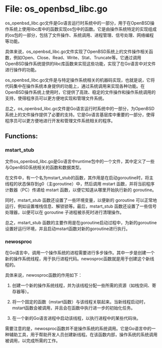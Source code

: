 # File: os_openbsd_libc.go

os_openbsd_libc.go文件是Go语言运行时系统中的一部分，用于在OpenBSD操作系统上使用libc库中的函数实现os包中的函数。它是由操作系统特定的实现组成的os包的一部分，包括了文件操作、系统调用、进程管理、信号处理、网络编程等功能。

具体来说，os_openbsd_libc.go文件实现了OpenBSD系统上的文件操作相关函数，例如Open、Close、Read、Write、Stat、Truncate等。它通过调用OpenBSD操作系统提供的libc库函数来实现这些功能，实现了在Go语言中对文件进行操作的功能。

os_openbsd_libc.go文件是与特定操作系统相关的机器码实现，也就是说，它将代码集中在操作系统本身提供的功能上，通过系统调用来实现各种功能。在OpenBSD操作系统上使用时，它提供了高效、稳定的文件操作和操作系统调用的支持，使得程序员可以更方便地实现和管理文件系统。

总之，os_openbsd_libc.go文件是Go语言运行时系统中的一部分，为OpenBSD系统上的文件操作提供了必要的支持。它是Go语言基层库中重要的一部分，使得程序员可以更方便地进行开发和管理文件系统相关的程序。

## Functions:

### mstart_stub

文件os_openbsd_libc.go是Go语言中runtime包中的一个文件，其中定义了一些与OpenBSD系统相关的函数和数据类型。

在文件中，有一个名为mstart_stub的函数，其作用是在启动goroutine时，将主线程的状态保存到g0（主goroutine）中，然后调用 mstart 函数，并将当前程序计数器（PC）传递给 mstart 函数，以便它知道从哪里开始执行新的 goroutine。

同时，mstart_stub 函数还设置了一些环境变量，以便新的 goroutine 可以正常地运行，例如设置堆栈信息、解锁锁等。最后，mstart_stub 函数还设置了一些信号处理器，以便可以在 goroutine 子进程被杀死时进行清理操作。

总之，mstart_stub 函数的主要作用是在goroutine启动过程中，为新的goroutine设置好运行环境，并且启动mstart函数对新的goroutine进行执行。



### newosproc

在Go语言中，调用一个操作系统的进程需要进行多步操作。其中一步是创建一个新的操作系统线程，用于执行进程代码。newosproc函数就是用于创建这个新线程的。

具体来说，newosproc函数的作用如下：

1. 创建一个新的操作系统线程，并为该线程分配一些所需的资源（如栈空间、寄存器等）。

2. 将一个固定的函数（mstart函数）与该线程关联起来。当新线程启动时，mstart函数会被调用，并且会在函数中执行进一步的初始化任务。

3. 在一个新的Go语言进程中启动该线程，以执行进程中的某些代码块。

需要注意的是，newosproc函数并不是操作系统的系统调用。它是Go语言中的一种辅助工具，用于帮助开发人员创建新线程。在该函数内部，操作系统的系统调用被调用，以完成所需的工作。



